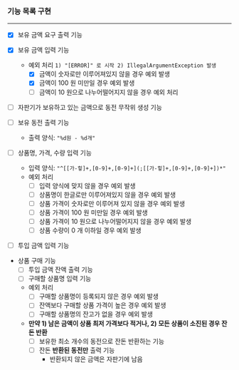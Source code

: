 ### 기능 목록 구현
***
- [X] 보유 금액 요구 출력 기능
- [X] 보유 금액 입력 기능
  - 예외 처리 `1) "[ERROR]" 로 시작 2) IllegalArgumentException 발생`
    - [X] 금액이 숫자로만 이루어져있지 않을 경우 예외 발생
    - [X] 금액이 100 원 미만일 경우 예외 발생
    - [ ] 금액이 10 원으로 나누어떨어지지 않을 경우 예외 처리

- [ ] 자판기가 보유하고 있는 금액으로 동전 무작위 생성 기능

- [ ] 보유 동전 출력 기능
  - 출력 양식: `"%d원 - %d개"`

- [ ] 상품명, 가격, 수량 입력 기능
  - 입력 양식: `"^[[가-힣]+,[0-9]+,[0-9]+](;[[가-힣]+,[0-9]+,[0-9]+])*"`
  - 예외 처리
    - [ ] 입력 양식에 맞지 않을 경우 예외 발생
    - [ ] 상품명이 한글로만 이루어져있지 않을 경우 예외 발생
    - [ ] 상품 가격이 숫자로만 이루어져 있지 않을 경우 예외 발생
    - [ ] 상품 가격이 100 원 미만일 경우 예외 발생
    - [ ] 상품 가격이 10 원으로 나누어떨어지지 않을 경우 예외 발생
    - [ ] 상품 수량이 0 개 이하일 경우 예외 발생

- [ ] 투입 금액 입력 기능

- 상품 구매 기능
  - [ ] 투입 금액 잔액 출력 기능
  - [ ] 구매할 상품명 입력 기능
  - 예외 처리
    - [ ] 구매할 상품명이 등록되지 않은 경우 예외 발생
    - [ ] 잔액보다 구매할 상품 가격이 높은 경우 예외 발생
    - [ ] 구매할 상품명의 잔고가 없을 경우 예외 발생
  - **만약 1) 남은 금액이 상품 최저 가격보다 적거나, 2) 모든 상품이 소진된 경우 잔돈 반환**
    - [ ] 보유한 최소 개수의 동전으로 잔돈 반환하는 기능
    - [ ] 잔돈 **반환된 동전만** 출력 기능
      - 반환되지 않은 금액은 자판기에 남음
  